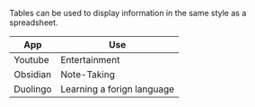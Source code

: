 Tables can be used to display information in the same style as a spreadsheet.

| App      | Use                        |
| -------- | -------------------------- |
| Youtube  | Entertainment              |
| Obsidian | Note-Taking                |
| Duolingo | Learning a forign language |
